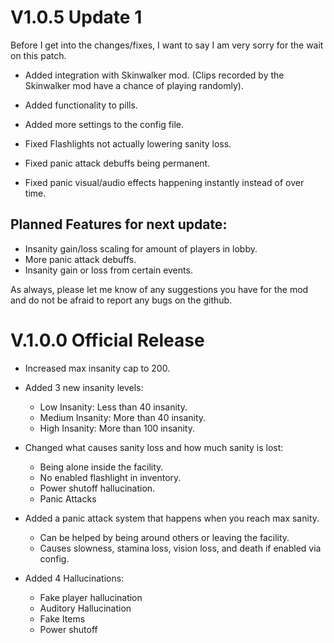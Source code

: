 # V1.0.5 Update 1
Before I get into the changes/fixes, I want to say I am very sorry for the wait on this patch.

- Added integration with Skinwalker mod. (Clips recorded by the Skinwalker mod have a chance of playing randomly).
- Added functionality to pills.
- Added more settings to the config file.

- Fixed Flashlights not actually lowering sanity loss.
- Fixed panic attack debuffs being permanent.
- Fixed panic visual/audio effects happening instantly instead of over time.

## Planned Features for next update:
- Insanity gain/loss scaling for amount of players in lobby.
- More panic attack debuffs.
- Insanity gain or loss from certain events.

As always, please let me know of any suggestions you have for the mod and do not be afraid to report any bugs on the github.

# V.1.0.0 Official Release

- Increased max insanity cap to 200.

- Added 3 new insanity levels:
    - Low Insanity: Less than 40 insanity.
    - Medium Insanity: More than 40 insanity.
    - High Insanity: More than 100 insanity.

- Changed what causes sanity loss and how much sanity is lost:
  - Being alone inside the facility.
  - No enabled flashlight in inventory.
  - Power shutoff hallucination.
  - Panic Attacks

- Added a panic attack system that happens when you reach max sanity.
    - Can be helped by being around others or leaving the facility.
    - Causes slowness, stamina loss, vision loss, and death if enabled via config.
    
- Added 4 Hallucinations:
  
  - Fake player hallucination
  - Auditory Hallucination
  - Fake Items
  - Power shutoff
